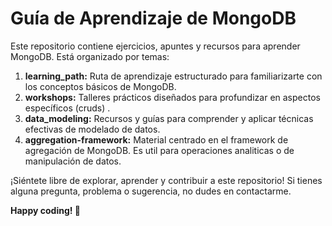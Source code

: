 # Guía de Aprendizaje de MongoDB

Este repositorio contiene ejercicios, apuntes y recursos para aprender MongoDB. Está organizado por temas:

1. **learning_path:** Ruta de aprendizaje estructurado para familiarizarte con los conceptos básicos de MongoDB.
2. **workshops:** Talleres prácticos diseñados para profundizar en aspectos específicos (cruds) .
3. **data_modeling:** Recursos y guías para comprender y aplicar técnicas efectivas de modelado de datos.
4. **aggregation-framework:**  Material centrado en el framework de agregación de MongoDB. Es util para operaciones analiticas o de manipulación de datos.

¡Siéntete libre de explorar, aprender y contribuir a este repositorio! Si tienes alguna pregunta, problema o sugerencia, no dudes en contactarme.

**Happy coding! 🚀**
